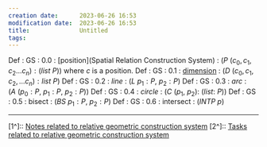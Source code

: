 ```yaml
---
creation date:		2023-06-26 16:53
modification date:	2023-06-26 16:53
title: 				Untitled
tags:
---
```

Def : GS : 0.0 : [position](Spatial Relation Construction System) : $(P\ (c_0, c_1, c_2 ... c_n): (list\ P))$ where $c$ is a position.
Def : GS : 0.1 : [dimension](Def-POSC-0.2-dimension.md) : $(D\ (c_0, c_1, c_2, ... c_n): list\ P)$ 
Def : GS : 0.2 : $line$ : $(L\  p_1: P,\ p_2: P)$
Def : GS : 0.3 : $arc$ : $(A\ (p_0: P,\ p_1: P,\ p_2: P))$ 
Def : GS : 0.4 : $circle$ : $(C\ (p_1,\ p_2):\ (list:\ P))$
Def : GS : 0.5 : bisect : $(BS\  p_1: P,\ p_2: P)$
Def : GS : 0.6 : intersect : $(INTP\ p)$





---
[1^]:: [Notes related to relative geometric construction system](Notes%20related%20to%20relative%20geometric%20construction%20system.md)
[2^]:: [Tasks related to relative geometric construction system](Tasks%20related%20to%20relative%20geometric%20construction%20system.md)
